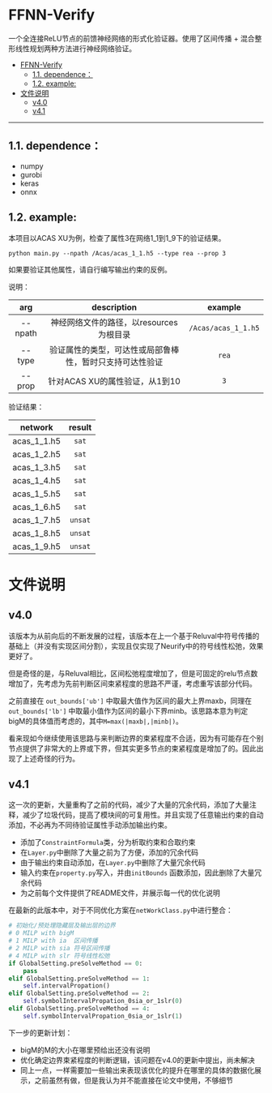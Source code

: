 # FFNN-Verify
一个全连接ReLU节点的前馈神经网络的形式化验证器。使用了区间传播 + 混合整形线性规划两种方法进行神经网络验证。

- [FFNN-Verify](#ffnn-verify)
  - [1.1. dependence：](#11-dependence)
  - [1.2. example:](#12-example)
- [文件说明](#文件说明)
  - [v4.0](#v40)
  - [v4.1](#v41)

---

## 1.1. dependence：
- numpy
- gurobi
- keras
- onnx


## 1.2. example:
本项目以ACAS XU为例，检查了属性3在网络1_1到1_9下的验证结果。

```
python main.py --npath /Acas/acas_1_1.h5 --type rea --prop 3
```

如果要验证其他属性，请自行编写输出约束的反例。

说明：

|arg | description | example|
|:---:|:---:|:---:|
|--npath |神经网络文件的路径，以resources为根目录 | `/Acas/acas_1_1.h5`|
|--type | 验证属性的类型，可达性或局部鲁棒性，暂时只支持可达性验证 | `rea`|
|--prop | 针对ACAS XU的属性验证，从1到10 | `3` |

验证结果：

|network | result |
|:---:|:---:|
| acas_1_1.h5 | `sat` |
| acas_1_2.h5 | `sat` |
| acas_1_3.h5 | `sat` |
| acas_1_4.h5 | `sat` |
| acas_1_5.h5 | `sat` |
| acas_1_6.h5 | `sat` |
| acas_1_7.h5 | `unsat` |
| acas_1_8.h5 | `unsat` |
| acas_1_9.h5 | `unsat` |
# 文件说明

## v4.0
该版本为从前向后的不断发展的过程，该版本在上一个基于Reluval中符号传播的基础上（并没有实现区间分割），实现且仅实现了Neurify中的符号线性松弛，效果更好了。

但是奇怪的是，与Reluval相比，区间松弛程度增加了，但是可固定的relu节点数增加了，先考虑为先前判断区间束紧程度的思路不严谨，考虑重写该部分代码。

之前直接在 `out_bounds['ub']` 中取最大值作为区间的最大上界maxb，同理在 `out_bounds['lb']` 中取最小值作为区间的最小下界minb。该思路本意为判定bigM的具体值而考虑的，其中`M=max(|maxb|,|minb|)`。

看来现如今继续使用该思路与来判断边界的束紧程度不合适，因为有可能存在个别节点提供了非常大的上界或下界，但其实更多节点的束紧程度是增加了的。因此出现了上述奇怪的行为。

## v4.1
这一次的更新，大量重构了之前的代码，减少了大量的冗余代码，添加了大量注释，减少了垃圾代码，提高了模块间的可复用性。并且实现了任意输出约束的自动添加，不必再为不同待验证属性手动添加输出约束。

- 添加了`ConstraintFormula`类，分为析取约束和合取约束
- 在`Layer.py`中删除了大量之前为了方便，添加的冗余代码
- 由于输出约束自动添加，在`Layer.py`中删除了大量冗余代码
- 输入约束在`property.py`写入，并由`initBounds` 函数添加，因此删除了大量冗余代码
- 为之前每个文件提供了README文件，并展示每一代的优化说明

在最新的此版本中，对于不同优化方案在`netWorkClass.py`中进行整合：

```python
# 初始化/预处理隐藏层及输出层的边界
# 0 MILP with bigM
# 1 MILP with ia  区间传播
# 2 MILP with sia 符号区间传播
# 4 MILP with slr 符号线性松弛
if GlobalSetting.preSolveMethod == 0:
    pass
elif GlobalSetting.preSolveMethod == 1:
    self.intervalPropation()
elif GlobalSetting.preSolveMethod == 2:
    self.symbolIntervalPropation_0sia_or_1slr(0)
elif GlobalSetting.preSolveMethod == 4:
    self.symbolIntervalPropation_0sia_or_1slr(1)
```

下一步的更新计划：

- bigM的M的大小在哪里预给出还没有说明
- 优化确定边界束紧程度的判断逻辑，该问题在v4.0的更新中提出，尚未解决
- 同上一点，一样需要加一些输出来表现该优化的提升在哪里的具体的数据化展示，之前虽然有做，但是我认为并不能直接在论文中使用，不够细节